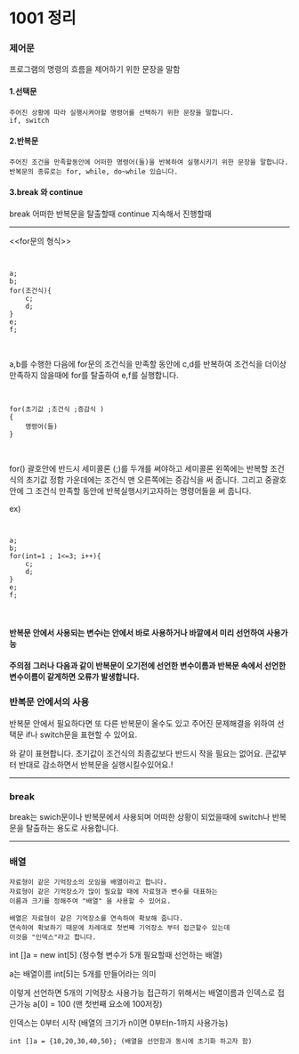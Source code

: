 1001 정리
=============

### 제어문
프로그램의 명령의 흐름을 제어하기 위한 문장을 말함

#### 1.선택문
	주어진 상황에 따라 실행시켜야할 명령어를 선택하기 위한 문장을 말합니다.
	if, switch

#### 2.반복문
	주어진 조건을 만족할동안에 어떠한 명령어(들)을 반복하여 실행시키기 위한 문장을 말합니다.
	반복문의 종류로는 for, while, do~while 있습니다.

#### 3.break 와 continue

break 어떠한 반복문을 탈출할때
continue 지속해서 진행할때

-----------------------------------


<<for문의 형식>>
<pre>
<code>

a;
b;
for(조건식){
	c;
	d;
}
e;
f;

</code>
</pre>

a,b를 수행한 다음에 for문의 조건식을 만족할 동안에 c,d를 반복하여 조건식을 더이상 만족하지 않을때에
for를 탈출하여 e,f를 실행합니다.

<pre>
<code>

for(초기값 ;조건식 ;증감식 )
{
	명령어(들)
}

</code>
</pre>

for() 괄호안에 반드시 세미콜론 (;)를 두개를 써야하고
세미콜론 왼쪽에는 반복할 조건식의 초기값 정함
가운데에는 조건식
맨 오른쪽에는 증감식을 써 줍니다.
그리고 중괄호 안에 그 조건식 만족할 동안에 반복실행시키고자하는 명령어들을 써 줍니다.

ex)

<pre>
<code>

a;
b;
for(int=1 ; 1<=3; i++){
	c;
	d;
}
e;
f;

</code>
</pre>



#### 반복문 안에서 사용되는 변수i는 안에서 바로 사용하거나 바깥에서 미리 선언하여 사용가능


#### 주의점 그러나 다음과 같이 반복문이 오기전에 선언한 변수이름과 반복문 속에서 선언한 변수이름이 같게하면 오류가 발생합니다.


### 반복문 안에서의 사용
반복문 안에서 필요하다면
	또 다른 반복문이 올수도 있고
	주어진 문제해결을 위하여
	선택문 if나 switch문을 표현할 수 있어요.



와 같이 표현합니다.
초기값이 조건식의 최종값보다 반드시 작을 필요는 없어요.
큰값부터 반대로 감소하면서 반복문을 실행시킬수있어요.!


------------------------------------------------

### break
break는 swich문이나 반복문에서 사용되며
	어떠한 상황이 되었을때에
	switch나 반복문을 탈출하는 용도로 사용합니다.


-------------------------------------------------

### 배열
	자료형이 같은 기억장소의 모임을 배열이라고 합니다.
	자료형이 같은 기억장소가 많이 필요할 때에 자료형과 변수를 대표하는 
	이름과 크기를 정해주여 "배열" 을 사용할 수 있어요.
  
	배열은 자료형이 같은 기억장소를 연속하여 확보해 줍니다.
	연속하여 확보하기 때문에 차례대로 첫번째 기억장소 부터 접근할수 있는데
	이것을 "인덱스"라고 합니다.
	



int []a = new int[5] (정수형 변수가 5개 필요할때 선언하는 배열)

a는 배열이름 int[5]는 5개를 만들어라는 의미

이렇게 선언하면 5개의 기억장소 사용가능
접근하기 위해서는 배열이름과 인덱스로 접근가능
a[0] = 100 (맨 첫번째 요소에 100저장)

인덱스는 0부터 시작 (배열의 크기가 n이면 0부터n-1까지 사용가능)

	int []a = {10,20,30,40,50}; (배열을 선언함과 동시에 초기화 하고자 함)




